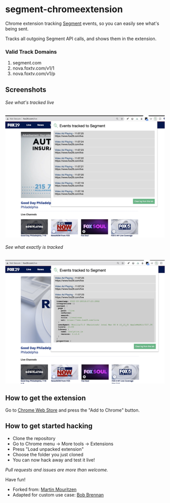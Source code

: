 # segment-chromeextension

Chrome extension tracking [Segment](https://segment.com/) events, so you can easily see what's being sent.

Tracks all outgoing Segment API calls, and shows them in the extension.

### Valid Track Domains
1. segment.com
2. nova.foxtv.com/v1/1
3. nova.foxtv.com/v1/p

## Screenshots
###### See what's tracked live
![See what's tracked live](/screenshots/segment-plugin-pic-1.jpg?raw=true "See what's tracked live")

###### See what exactly is tracked
![See what exactly is tracked](/screenshots/segment-plugin-pic-2.jpg?raw=true "See what exactly is tracked")

## How to get the extension
Go to [Chrome Web Store](https://chrome.google.com/webstore/detail/segment-event-tracker/hbanigoffkilibdakdmmlgefndpjmajl) and press the "Add to Chrome" button.

## How to get started hacking
- Clone the repository
- Go to Chrome menu -> More tools -> Extensions
- Press "Load unpacked extension"
- Choose the folder you just cloned
- You can now hack away and test it live!

*Pull requests and issues are more than welcome.*

Have fun!
 - Forked from: <a href="http://www.martinmouritzen.dk">Martin Mouritzen</a>
 - Adapted for custom use case:  <a href="http://bobbrennan.com">Bob Brennan</a>
